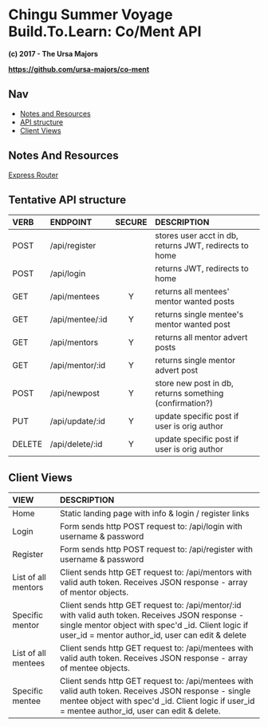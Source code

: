 # Chingu Summer Voyage Build.To.Learn: Co/Ment API

**(c) 2017 - The Ursa Majors**

**https://github.com/ursa-majors/co-ment**

## Nav

* [Notes and Resources](#notes-and-resources)
* [API structure](#tentative-api-structure)
* [Client Views](#client-views)

## Notes And Resources

[Express Router](http://expressjs.com/en/api.html#router)


## Tentative API structure

| VERB   | ENDPOINT        | SECURE | DESCRIPTION      |
|:-------|:----------------|:------:|:-----------------|
| POST   | /api/register   |        | stores user acct in db, returns JWT, redirects to home |
| POST   | /api/login      |        | returns JWT, redirects to home |
| GET    | /api/mentees    |   Y    | returns all mentees' mentor wanted posts  |
| GET    | /api/mentee/:id |   Y    | returns single mentee's mentor wanted post  |
| GET    | /api/mentors    |   Y    | returns all mentor advert posts  |
| GET    | /api/mentor/:id |   Y    | returns single mentor advert post  |
| POST   | /api/newpost    |   Y    | store new post in db, returns something (confirmation?)  |
| PUT    | /api/update/:id |   Y    | update specific post if user is orig author  |
| DELETE | /api/delete/:id |   Y    | update specific post if user is orig author  |


## Client Views

| VIEW                | DESCRIPTION      |
|:--------------------|:-----------------|
| Home                | Static landing page with info & login / register links |
| Login               | Form sends http POST request to: /api/login with username & password |
| Register            | Form sends http POST request to: /api/register with username & password |
| List of all mentors | Client sends http GET request to: /api/mentors with valid auth token. Receives JSON response - array of mentor objects. |
| Specific mentor     | Client sends http GET request to: /api/mentor/:id with valid auth token. Receives JSON response - single mentor object with spec'd _id. Client logic if user_id = mentor author_id, user can edit & delete |
| List of all mentees | Client sends http GET request to: /api/mentees with valid auth token. Receives JSON response - array of mentee objects. |
| Specific mentee     | Client sends http GET request to: /api/mentees with valid auth token. Receives JSON response - single mentee object with spec'd _id. Client logic if user_id = mentee author_id, user can edit & delete. |
